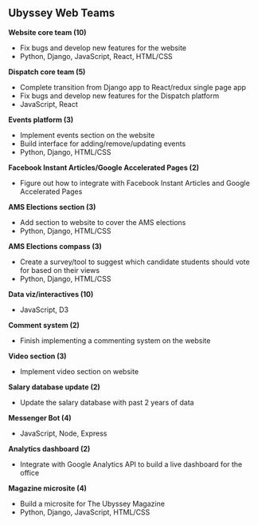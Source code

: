 ## Ubyssey Web Teams

**Website core team (10)**
- Fix bugs and develop new features for the website
- Python, Django, JavaScript, React, HTML/CSS

**Dispatch core team (5)**
- Complete transition from Django app to React/redux single page app
- Fix bugs and develop new features for the Dispatch platform
- JavaScript, React

**Events platform (3)**
- Implement events section on the website
- Build interface for adding/remove/updating events
- Python, Django, HTML/CSS

**Facebook Instant Articles/Google Accelerated Pages (2)**
- Figure out how to integrate with Facebook Instant Articles and Google Accelerated Pages

**AMS Elections section (3)**
- Add section to website to cover the AMS elections
- Python, Django, HTML/CSS

**AMS Elections compass (3)**
- Create a survey/tool to suggest which candidate students should vote for based on their views
- Python, Django, HTML/CSS

**Data viz/interactives (10)**
- JavaScript, D3

**Comment system (2)**
- Finish implementing a commenting system on the website

**Video section (3)**
- Implement video section on website

**Salary database update (2)**
- Update the salary database with past 2 years of data

**Messenger Bot (4)**
- JavaScript, Node, Express

**Analytics dashboard (2)**
- Integrate with Google Analytics API to build a live dashboard for the office

**Magazine microsite (4)**
- Build a microsite for The Ubyssey Magazine
- Python, Django, JavaScript, HTML/CSS
